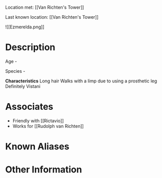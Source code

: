 Location met: [[Van Richten's Tower]]

Last known location: [[Van Richten's Tower]]

![[Ezmerelda.png]]
# Description
Age - 

Species - 

**Characteristics**
Long hair
Walks with a limp due to using a prosthetic leg
Definitely Vistani
# Associates
* Friendly with [[Rictavio]]
* Works for [[Rudolph van Richten]]

# Known Aliases

# Other Information
